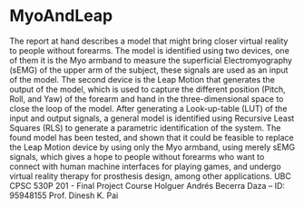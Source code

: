 # MyoAndLeap
The report at hand describes a model that might bring closer virtual reality to people without forearms. The model is identified using two devices, one of them it is the Myo armband to measure the superficial Electromyography (sEMG) of the upper arm of the subject, these signals are used as an input of the model. The second device is the Leap Motion that generates the output of the model, which is used to capture the different position (Pitch, Roll, and Yaw) of the forearm and hand in the three-dimensional space to close the loop of the model. After generating a Look-up-table (LUT) of the input and output signals, a general model is identified using Recursive Least Squares (RLS) to generate a parametric identification of the system. The found model has been tested, and shown that it could be feasible to replace the Leap Motion device by using only the Myo armband, using merely sEMG signals, which gives a hope to people without forearms who want to connect with human machine interfaces for playing games, and undergo virtual reality therapy for prosthesis design, among other applications. 
UBC CPSC 530P 201 - Final Project Course
Holguer Andrés Becerra Daza – ID: 95948155 Prof. Dinesh K. Pai

